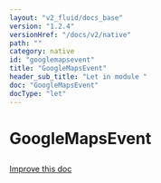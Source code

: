 ```yaml
---
layout: "v2_fluid/docs_base"
version: "1.2.4"
versionHref: "/docs/v2/native"
path: ""
category: native
id: "googlemapsevent"
title: "GoogleMapsEvent"
header_sub_title: "Let in module "
doc: "GoogleMapsEvent"
docType: "let"
---
```









<h1 class="api-title">

  
  GoogleMapsEvent
  

  

  

</h1>

<a class="improve-v2-docs" href="http://github.com/driftyco/ionic-native/edit/master/-native/src/plugins/googlemaps.ts#L10">
  Improve this doc
</a>





<!-- decorators --><!-- @usage tag -->


<!-- @property tags -->


<!-- methods on the class --><!-- related link --><!-- end content block -->


<!-- end body block -->


